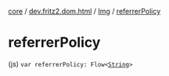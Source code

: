 [core](../../index.md) / [dev.fritz2.dom.html](../index.md) / [Img](index.md) / [referrerPolicy](./referrer-policy.md)

# referrerPolicy

(js) `var referrerPolicy: Flow<`[`String`](https://kotlinlang.org/api/latest/jvm/stdlib/kotlin/-string/index.html)`>`